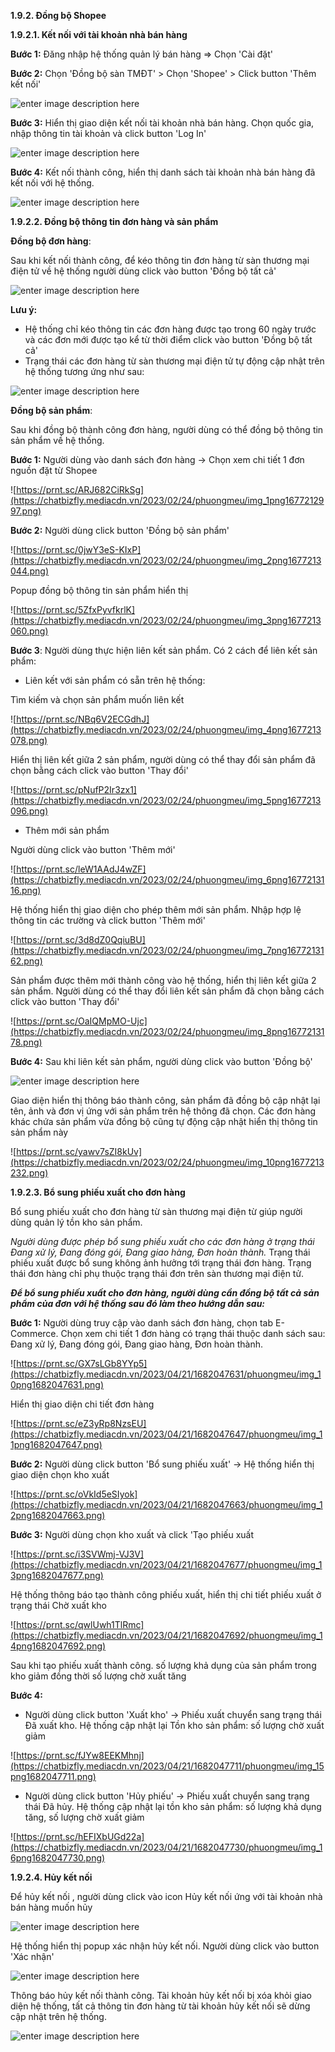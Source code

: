 **1.9.2. Đồng bộ Shopee**

**1.9.2.1. Kết nối với tài khoản nhà bán hàng**

**Bước 1:** Đăng nhập hệ thống quản lý bán hàng => Chọn 'Cài đặt' 

**Bước 2:** Chọn  'Đồng bộ sàn TMĐT' > Chọn 'Shopee' > Click button 'Thêm kết nối'

![enter image description here](https://chatbizfly.mediacdn.vn/2023/01/30/phuongmeu/img_9png1675075064.png)

**Bước 3:** Hiển thị giao diện kết nối tài khoản nhà bán hàng. Chọn quốc gia, nhập thông tin tài khoản và click button 'Log In'

![enter image description here](https://chatbizfly.mediacdn.vn/2023/01/30/phuongmeu/img_10png1675075082.png)

**Bước 4:** Kết nối  thành công, hiển thị danh sách tài khoản nhà bán hàng đã kết nối với hệ thống.

![enter image description here](https://chatbizfly.mediacdn.vn/2023/01/30/phuongmeu/img_11png1675075098.png)

**1.9.2.2. Đồng bộ thông tin đơn hàng và sản phẩm**

**Đồng bộ đơn hàng**:

Sau khi kết nối thành công, để kéo thông tin đơn hàng từ sàn thương mại điện tử về hệ thống người dùng click vào button 'Đồng bộ tất cả'

![enter image description here](https://chatbizfly.mediacdn.vn/2023/01/30/phuongmeu/img_12png1675075116.png)

**Lưu ý:** 

- Hệ thống chỉ kéo thông tin các đơn hàng được tạo trong 60 ngày trước và các đơn mới được tạo kể từ thời điểm click vào button 'Đồng bộ tất cả'
- Trạng thái các đơn hàng từ sàn thương mại điện tử tự động cập nhật trên hệ thống tương ứng như sau:

![enter image description here](https://chatbizfly.mediacdn.vn/2023/01/30/phuongmeu/img_13png1675075132.png)

**Đồng bộ sản phẩm**:

Sau khi đồng bộ thành công đơn hàng, người dùng có thể đồng bộ thông tin sản phẩm về hệ thống. 

**Bước 1:** Người dùng vào danh sách đơn hàng -> Chọn xem chi tiết 1 đơn nguồn đặt từ Shopee

![https://prnt.sc/ARJ682CiRkSg](https://chatbizfly.mediacdn.vn/2023/02/24/phuongmeu/img_1png1677212997.png)

**Bước 2:** Người dùng click button 'Đồng bộ sản phẩm'

![https://prnt.sc/0jwY3eS-KIxP](https://chatbizfly.mediacdn.vn/2023/02/24/phuongmeu/img_2png1677213044.png)

Popup đồng bộ thông tin sản phẩm hiển thị 

 ![https://prnt.sc/5ZfxPyvfkrlK](https://chatbizfly.mediacdn.vn/2023/02/24/phuongmeu/img_3png1677213060.png)
 
**Bước 3**: Người dùng thực hiện liên kết sản phẩm. Có 2 cách để liên kết sản phẩm:

* Liên kết với sản phẩm có sẵn trên hệ thống: 

Tìm kiếm và chọn sản phẩm muốn liên kết

![https://prnt.sc/NBq6V2ECGdhJ](https://chatbizfly.mediacdn.vn/2023/02/24/phuongmeu/img_4png1677213078.png)

Hiển thị liên kết giữa 2 sản phẩm, người dùng có thể thay đổi sản phẩm đã chọn bằng cách click vào button 'Thay đổi'

![https://prnt.sc/pNufP2Ir3zx1](https://chatbizfly.mediacdn.vn/2023/02/24/phuongmeu/img_5png1677213096.png)

* Thêm mới sản phẩm

Người dùng click vào button 'Thêm mới'

![https://prnt.sc/leW1AAdJ4wZF](https://chatbizfly.mediacdn.vn/2023/02/24/phuongmeu/img_6png1677213116.png)

Hệ thống hiển thị giao diện cho phép thêm mới sản phẩm. Nhập hợp lệ thông tin các trường và click button 'Thêm mới'

![https://prnt.sc/3d8dZ0QqiuBU](https://chatbizfly.mediacdn.vn/2023/02/24/phuongmeu/img_7png1677213162.png)

Sản phẩm được thêm mới thành công vào hệ thống, hiển thị liên kết giữa 2 sản phẩm. Người dùng có thể thay đổi liên kết sản phẩm đã chọn bằng cách click vào button 'Thay đổi'

![https://prnt.sc/OaIQMpMO-Ujc](https://chatbizfly.mediacdn.vn/2023/02/24/phuongmeu/img_8png1677213178.png)

**Bước 4:** Sau khi liên kết sản phẩm, người dùng click vào button 'Đồng bộ'

![enter image description here](https://chatbizfly.mediacdn.vn/2023/02/24/phuongmeu/img_9png1677213214.png)

Giao diện hiển thị thông báo thành công, sản phẩm đã đồng bộ cập nhật lại tên, ảnh và đơn vị ứng với sản phẩm trên hệ thông đã chọn. Các đơn hàng khác chứa sản phẩm vừa đồng bộ cũng tự động cập nhật hiển thị thông tin sản phẩm này

![https://prnt.sc/yawv7sZI8kUv](https://chatbizfly.mediacdn.vn/2023/02/24/phuongmeu/img_10png1677213232.png)

**1.9.2.3. Bổ sung phiếu xuất cho đơn hàng**

Bổ sung phiếu xuất cho đơn hàng từ sàn thương mại điện từ giúp người dùng quản lý tồn kho sản phẩm.

*Người dùng được phép bổ sung phiếu xuất cho các đơn hàng ở trạng thái Đang xử lý, Đang đóng gói, Đang giao hàng, Đơn hoàn thành.* Trạng thái phiếu xuất được bổ sung không ảnh hưởng tới trạng thái đơn hàng. Trạng thái đơn hàng chỉ phụ thuộc trạng thái đơn trên sàn thương mại điện tử.

***Để bổ sung phiếu xuất cho đơn hàng, người dùng cần đồng bộ tất cả sản phẩm của đơn với hệ thống sau đó làm theo hướng dẫn sau:***

**Bước 1:**  Người dùng truy cập vào danh sách đơn hàng, chọn tab E-Commerce. Chọn xem chi tiết 1 đơn hàng có trạng thái thuộc danh sách sau: Đang xử lý, Đang đóng gói, Đang giao hàng, Đơn hoàn thành.

![https://prnt.sc/GX7sLGb8YYp5](https://chatbizfly.mediacdn.vn/2023/04/21/1682047631/phuongmeu/img_10png1682047631.png)


Hiển thị giao diện chi tiết đơn hàng

![https://prnt.sc/eZ3yRp8NzsEU](https://chatbizfly.mediacdn.vn/2023/04/21/1682047647/phuongmeu/img_11png1682047647.png)

**Bước 2:** Người dùng click button 'Bổ sung phiếu xuất' -> Hệ thống hiển thị giao diện chọn kho xuất

![https://prnt.sc/oVkId5eSIyok](https://chatbizfly.mediacdn.vn/2023/04/21/1682047663/phuongmeu/img_12png1682047663.png)

**Bước 3:** Người dùng chọn kho xuất và click 'Tạo phiếu xuất

![https://prnt.sc/i3SVWmj-VJ3V](https://chatbizfly.mediacdn.vn/2023/04/21/1682047677/phuongmeu/img_13png1682047677.png)

Hệ thống thông báo tạo thành công phiếu xuất, hiển thị chi tiết phiếu xuất ở trạng thái Chờ xuất kho

![https://prnt.sc/qwlUwh1TlRmc](https://chatbizfly.mediacdn.vn/2023/04/21/1682047692/phuongmeu/img_14png1682047692.png)

Sau khi tạo phiếu xuất thành công. số lượng khả dụng của sản phẩm trong kho giảm đồng thời số lượng chờ xuất tăng

**Bước 4:** 

* Người dùng click button 'Xuất kho'  -> Phiếu xuất chuyển sang trạng thái Đã xuất kho. Hệ thống cập nhật lại Tồn kho sản phẩm: số lượng chờ xuất giảm

![https://prnt.sc/fJYw8EEKMhnj](https://chatbizfly.mediacdn.vn/2023/04/21/1682047711/phuongmeu/img_15png1682047711.png)

* Người dùng click button 'Hủy phiếu' -> Phiếu xuất chuyển sang trạng thái Đã hủy. Hệ thống cập nhật lại tồn kho sản phẩm: số lượng khả dụng tăng, số lượng chờ xuất giảm

![https://prnt.sc/hEFIXbUGd22a](https://chatbizfly.mediacdn.vn/2023/04/21/1682047730/phuongmeu/img_16png1682047730.png)


**1.9.2.4. Hủy kết nối**

Để hủy kết nối , người dùng click vào icon Hủy kết nối ứng với tài khoản nhà bán hàng muốn hủy

![enter image description here](https://chatbizfly.mediacdn.vn/2023/01/30/phuongmeu/img_14png1675075152.png)

Hệ thống hiển thị popup xác nhận hủy kết nối. Người dùng click vào button 'Xác nhận'

![enter image description here](https://chatbizfly.mediacdn.vn/2023/01/30/phuongmeu/img_15png1675075167.png)

Thông báo hủy kết nối thành công. Tài khoản hủy kết nối bị xóa khỏi giao diện hệ thống, tất cả thông tin đơn hàng từ tài khoản hủy kết nối sẽ dừng cập nhật trên hệ thống.

![enter image description here](https://chatbizfly.mediacdn.vn/2023/01/30/phuongmeu/img_16png1675075199.png)